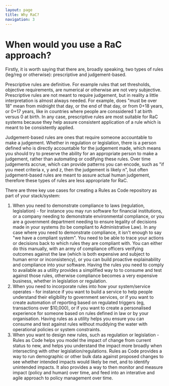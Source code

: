 ```yaml
---
layout: page
title: Why RaC?
navigation: 3
---
```


# When would you use a RaC approach?

Firstly, it is worth saying that there are, broadly speaking, two types of rules (leg/reg or otherwise): prescriptive and judgement-based. 

Prescriptive rules are definitive. For example rules that set thresholds, objective requirements, are numerical or otherwise are not very subjective. Prescriptive rules are not meant to require judgement, but in reality a little interpretation is almost always needed. For example, does "must be over 18" mean from midnight that day, or the end of that day, or from 0+18 years, or 0+17 years, like in countries where people are conssidered 1 at birth versus 0 at birth. In any case, prescriptive rules are most suitable for RaC systems because they help assure consistent application of a rule which is meant to be consistently applied.

Judgement-based rules are ones that require someone accountable to make a judgement. Whether in regulation or legislation, there is a person defined who is directly accountable for the judgement made, which means you should try to preserve the ability for an appropriate person to make a judgement, rather than automating or codifying these rules. Over time judgements accrue, which can provide patterns you can encode, such as "if you meet criteria x, y and z, then the judgement is likely n", but often judgement-based rules are meant to assure actual human judgement, therefore these types of rules are less appropriate for RaC.

There are three key use cases for creating a Rules as Code repository as part of your stack/system:
1. When you need to demonstrate compliance to laws (regulation, legislation) - for instance you may run software for financial institutions, or a company needing to demonstrate environmental compliance, or you are a government department needing to ensure legality of decisions made in your systems (to be compliant to Administrative Law). In any case where you need to demonstrate compliance, it isn't enough to say "we have a compliant system". You need to be able to trace your actions or decisions back to which rules they are compliant with. You can either do this manually, with an army of compliance officers verifying outcomes against the law (which is both expensive and subject to human error or inconsistency), or you can build proactive explainability and compliance into your software. Having the rules you need to comply to available as a utility provides a simplified way to to consume and test against those rules, otherwise compliance becomes a very expensive business, whether in legislation or regulation.
2. When you need to incorporate rules into how your system/service operates - for instance if you want to build a service to help people understand their eligibility to government services, or if you want to create automation of reporting based on regulated triggers (eg, transactions over $10,000), or if you want to create a personalised experience for someone based on rules defined in law or by your organisation. Having rules as a utility helps you ensure you can consume and test against rules without muddying the water with operational policies or system constraints.
3. When you want to design new rules, such as regulation or legislation - Rules as Code helps you model the impact of change from current status to new, and helps you understand the impact more broadly when intersecting with other legislation/regulations. Rules as Code provides a way to run demographic or other bulk data against proposed changes to see whether intended impacts would likely be met, and to identify unintended impacts. It also provides a way to then monitor and measure impact (policy and human) over time, and feed into an interative and agile approach to policy management over time.
